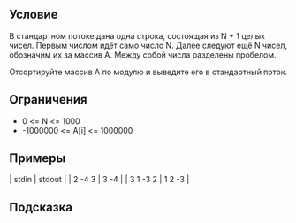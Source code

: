 Условие
-------

В стандартном потоке дана одна строка, состоящая из N + 1 целых чисел. Первым числом идёт само число N. Далее следуют ещё N чисел, обозначим их за массив A. Между собой числа разделены пробелом.

Отсортируйте массив А по модулю и выведите его в стандартный поток.

Ограничения
-----------

-   0 <= N <= 1000
-   -1000000 <= A[i] <= 1000000

Примеры
-------

| stdin | stdout |
| 2 -4 3 | 3 -4 |
| 3 1 -3 2 | 1 2 -3 |

Подсказка
---------
